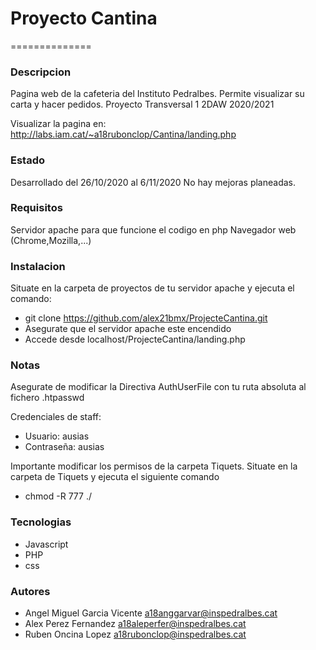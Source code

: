 # Proyecto Cantina
==============
### Descripcion

Pagina web  de la cafeteria del Instituto Pedralbes. 
Permite visualizar su carta y hacer pedidos.
Proyecto Transversal 1 2DAW 2020/2021 

Visualizar la pagina en: 
http://labs.iam.cat/~a18rubonclop/Cantina/landing.php

### Estado

Desarrollado del 26/10/2020 al 6/11/2020
No hay mejoras planeadas.

### Requisitos

Servidor apache para que funcione el codigo en php
Navegador web (Chrome,Mozilla,...)

### Instalacion

Situate en la carpeta de proyectos de tu servidor apache y ejecuta el comando:

- git clone https://github.com/alex21bmx/ProjecteCantina.git
- Asegurate que el servidor apache este encendido
- Accede desde localhost/ProjecteCantina/landing.php

### Notas

Asegurate de modificar la Directiva AuthUserFile con tu ruta absoluta al fichero .htpasswd

Credenciales de staff: 
- Usuario: ausias 
- Contraseña: ausias

Importante modificar los permisos de la carpeta Tiquets. 
Situate en la carpeta de Tiquets y ejecuta el siguiente comando
- chmod -R 777 ./

### Tecnologias

- Javascript
- PHP
- css

### Autores

- Angel Miguel Garcia Vicente a18anggarvar@inspedralbes.cat
- Alex Perez Fernandez a18aleperfer@inspedralbes.cat
- Ruben Oncina Lopez a18rubonclop@inspedralbes.cat
